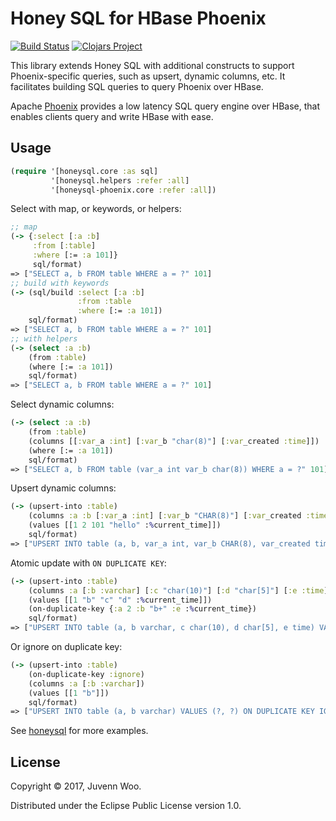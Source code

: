 # Honey SQL for HBase Phoenix

[![Build Status](https://travis-ci.org/juvenn/honeysql-phoenix.svg?branch=master)](https://travis-ci.org/juvenn/honeysql-phoenix)
[![Clojars Project](https://img.shields.io/clojars/v/walkingcloud/honeysql-phoenix.svg)](https://clojars.org/walkingcloud/honeysql-phoenix)

This library extends Honey SQL with additional constructs to support
Phoenix-specific queries, such as upsert, dynamic columns, etc. It
facilitates building SQL queries to query Phoenix over HBase.

Apache [Phoenix](http://phoenix.apache.org) provides a low latency SQL
query engine over HBase, that enables clients query and write HBase
with ease.

## Usage

```clj
(require '[honeysql.core :as sql]
         '[honeysql.helpers :refer :all]
         '[honeysql-phoenix.core :refer :all])
```

Select with map, or keywords, or helpers:

```clj
;; map
(-> {:select [:a :b]
     :from [:table]
     :where [:= :a 101]}
     sql/format)
=> ["SELECT a, b FROM table WHERE a = ?" 101]
;; build with keywords
(-> (sql/build :select [:a :b]
               :from :table
               :where [:= :a 101])
    sql/format)
=> ["SELECT a, b FROM table WHERE a = ?" 101]
;; with helpers
(-> (select :a :b)
    (from :table)
    (where [:= :a 101])
    sql/format)
=> ["SELECT a, b FROM table WHERE a = ?" 101]
```

Select dynamic columns:

```clj
(-> (select :a :b)
    (from :table)
    (columns [[:var_a :int] [:var_b "char(8)"] [:var_created :time]])
    (where [:= :a 101])
    sql/format)
=> ["SELECT a, b FROM table (var_a int var_b char(8)) WHERE a = ?" 101]
```

Upsert dynamic columns:

```clj
(-> (upsert-into :table)
    (columns :a :b [:var_a :int] [:var_b "CHAR(8)"] [:var_created :time])
    (values [[1 2 101 "hello" :%current_time]])
    sql/format)
=> ["UPSERT INTO table (a, b, var_a int, var_b CHAR(8), var_created time) VALUES (?, ?, ?, ?, current_time())" 1 2 101 "hello"]
```

Atomic update with `ON DUPLICATE KEY`:

```clj
(-> (upsert-into :table)
    (columns :a [:b :varchar] [:c "char(10)"] [:d "char[5]"] [:e :time])
    (values [[1 "b" "c" "d" :%current_time]])
    (on-duplicate-key {:a 2 :b "b+" :e :%current_time})
    sql/format)
=> ["UPSERT INTO table (a, b varchar, c char(10), d char[5], e time) VALUES (?, ?, ?, ?, current_time()) ON DUPLICATE KEY UPDATE a = ?, b = ?, e = current_time()" 1 "b" "c" "d" 2 "b+"]
```

Or ignore on duplicate key:

```clj
(-> (upsert-into :table)
    (on-duplicate-key :ignore)
    (columns :a [:b :varchar])
    (values [[1 "b"]])
    sql/format)
=> ["UPSERT INTO table (a, b varchar) VALUES (?, ?) ON DUPLICATE KEY IGNORE" 1 "b"]
```

See [honeysql](https://github.com/jkk/honeysql) for more examples.

## License

Copyright © 2017, Juvenn Woo.

Distributed under the Eclipse Public License version 1.0.
